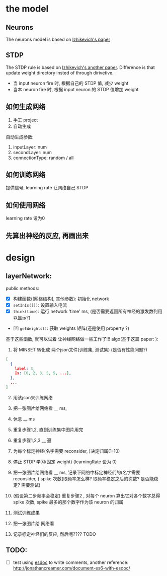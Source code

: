 # the model

## Neurons

The neurons model is based on [Izhikevich's paper](http://www.izhikevich.org/publications/spikes.pdf)

## STDP

The STDP rule is based on [Izhikevich's another paper](http://izhikevich.org/publications/spnet.pdf).
Difference is that update weight directory insted of through dirivetive.

- 当 input neuron fire 时, 根据自己的 STDP 值, 减少 weight
- 当本 neuron fire 时,  根据 input neuron 的 STDP 值增加 weight

## 如何生成网络

1. 手工 project
2. 自动生成

自动生成参数:
1. inputLayer: num
2. secondLayer: num
3. connectionType: random / all


## 如何训练网络

提供信号, learning rate 让网络自己 STDP

## 如何使用网络

learning rate 设为0

## 先算出神经的反应, 再画出来

# design

## layerNetwork:

public methods:
- [x] 构建函数([网络结构], 其他参数): 初始化 network
- [x] `setInIs([])`: 设置输入电流
- [x] `think(time)`: 运行 network 'time' ms, (是否需要返回所有神经的激发数列用以显示?)
- [?] `getWeights()`: 获取 weights 矩阵(还是使用 property ?)

基于这些函数, 就可以试着 让神经网络做一些工作了!!!
algo(基于这篇 paper: []()):

1. 将 MINSET 转化成  两个json文件(训练集, 测试集) (是否有性能问题?)
  ```json
  [
    {
      label: 3,
      Is: [0, 2, 3, 5, 5, ...],
    },
    ...
  ]
  ```

2. 用该json来训练网络
  1. 把一张图片给网络看 __ ms,
  2. 休息 __ ms
  3. 重复步骤1,2, 直到训练集中图片用完
  4. 重复步骤1,2,3 __ 遍

3. 为每个标定神经(名字需要 reconsider, )决定归属(1-10)
  1. 停止 STDP 学习(固定 weight) (learningRate 设为 0)
  2. 把一张图片给网络看 __ ms, 记录下网络中标定神经们的(名字需要 reconsider, ) spike 次数(取频率怎么样? 取频率稳定之后的次数? 是否能稳定? 需要测试)
  3. (假设第二步频率会稳定) 重复步骤2 , 对每个 neuron 算出它对各个数字总得 spike 次数, spike 最多的那个数字作为该 neuron 的归属

4. 测试训练成果
  1. 把一张图片给 网络看
  2. 记录标定神经们的反应, 然后呢???? TODO 

## TODO:

- [ ] test using [esdoc](https://github.com/esdoc/esdoc) to write comments, another  reference: http://jonathancreamer.com/document-es6-with-esdoc/
